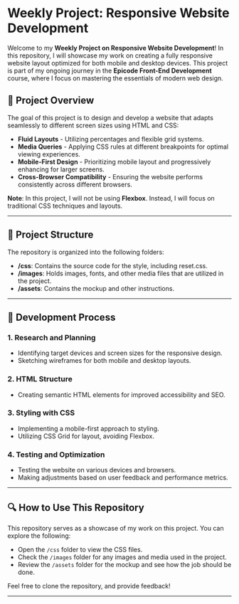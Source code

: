 # Weekly Project: Responsive Website Development

Welcome to my **Weekly Project on Responsive Website Development**! In this repository, I will showcase my work on creating a fully responsive website layout optimized for both mobile and desktop devices. This project is part of my ongoing journey in the **Epicode Front-End Development** course, where I focus on mastering the essentials of modern web design.

## 🚀 Project Overview

The goal of this project is to design and develop a website that adapts seamlessly to different screen sizes using HTML and CSS:

- **Fluid Layouts** - Utilizing percentages and flexible grid systems.
- **Media Queries** - Applying CSS rules at different breakpoints for optimal viewing experiences.
- **Mobile-First Design** - Prioritizing mobile layout and progressively enhancing for larger screens.
- **Cross-Browser Compatibility** - Ensuring the website performs consistently across different browsers.

**Note**: In this project, I will not be using **Flexbox**. Instead, I will focus on traditional CSS techniques and layouts.

---

## 📂 Project Structure

The repository is organized into the following folders:

- **/css**: Contains the source code for the style, including reset.css.
- **/images**: Holds images, fonts, and other media files that are utilized in the project.
- **/assets**: Contains the mockup and other instructions.

---

## 📘 Development Process

### 1. **Research and Planning**
   - Identifying target devices and screen sizes for the responsive design.
   - Sketching wireframes for both mobile and desktop layouts.

### 2. **HTML Structure**
   - Creating semantic HTML elements for improved accessibility and SEO.

### 3. **Styling with CSS**
   - Implementing a mobile-first approach to styling.
   - Utilizing CSS Grid for layout, avoiding Flexbox.

### 4. **Testing and Optimization**
   - Testing the website on various devices and browsers.
   - Making adjustments based on user feedback and performance metrics.

---

## 🔍 How to Use This Repository

This repository serves as a showcase of my work on this project. You can explore the following:

- Open the `/css` folder to view the CSS files.
- Check the `/images` folder for any images and media used in the project.
- Review the `/assets` folder for the mockup and see how the job should be done.

Feel free to clone the repository, and provide feedback!

---
